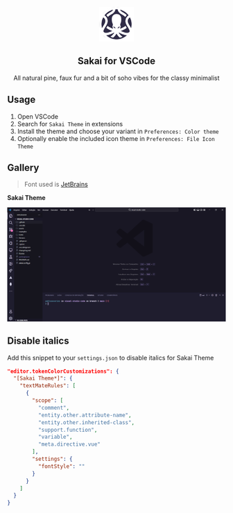 <p align="center">
    <img src="/assets/icon.png" width="80" />
    <h2 align="center">Sakai for VSCode</h2>
</p>

<p align="center">All natural pine, faux fur and a bit of soho vibes for the classy minimalist</p>

## Usage

1. Open VSCode
2. Search for `Sakai Theme` in extensions
3. Install the theme and choose your variant in `Preferences: Color theme`
4. Optionally enable the included icon theme in `Preferences: File Icon Theme`

## Gallery

> Font used is [JetBrains](https://www.jetbrains.com/lp/mono/)

**Sakai Theme**

<img src="assets/screenshot.png" />

## Disable italics

Add this snippet to your `settings.json` to disable italics for Sakai Theme

```json
"editor.tokenColorCustomizations": {
  "[Sakai Theme*]": {
    "textMateRules": [
      {
        "scope": [
          "comment",
          "entity.other.attribute-name",
          "entity.other.inherited-class",
          "support.function",
          "variable",
          "meta.directive.vue"
        ],
        "settings": {
          "fontStyle": ""
        }
      }
    ]
  }
}
```
